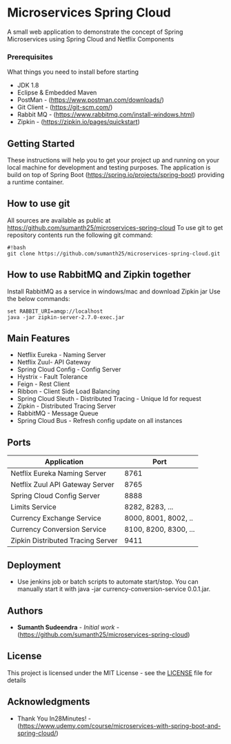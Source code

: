 # Microservices Spring Cloud
A small web application to demonstrate the concept of Spring Microservices using Spring Cloud and Netflix Components

### Prerequisites

What things you need to install before starting

* JDK 1.8
* Eclipse & Embedded Maven
* PostMan - (https://www.postman.com/downloads/)
* Git Client - (https://git-scm.com/)
* Rabbit MQ - (https://www.rabbitmq.com/install-windows.html)
* Zipkin - (https://zipkin.io/pages/quickstart)

## Getting Started

These instructions will help you to get your project up and running on your local machine for development and testing purposes. The application is build on top of Spring Boot (https://spring.io/projects/spring-boot) providing a runtime container. 

## How to use git ##

All sources are available as public at https://github.com/sumanth25/microservices-spring-cloud
To use git to get repository contents run the following git command:

```
#!bash
git clone https://github.com/sumanth25/microservices-spring-cloud.git
```

## How to use RabbitMQ and Zipkin together ##

Install RabbitMQ as a service in windows/mac and download Zipkin jar
Use the below commands:

```
set RABBIT_URI=amqp://localhost
java -jar zipkin-server-2.7.0-exec.jar
```
## Main Features

* Netflix Eureka - Naming Server
* Netflix Zuul- API Gateway
* Spring Cloud Config - Config Server
* Hystrix - Fault Tolerance
* Feign - Rest Client
* Ribbon - Client Side Load Balancing
* Spring Cloud Sleuth - Distributed Tracing - Unique Id for request
* Zipkin - Distributed Tracing Server
* RabbitMQ - Message Queue
* Spring Cloud Bus - Refresh config update on all instances

## Ports

|     Application       |     Port          |
| ------------- | ------------- |
| Netflix Eureka Naming Server | 8761 |
| Netflix Zuul API Gateway Server | 8765 |
| Spring Cloud Config Server | 8888 |
| Limits Service | 8282, 8283, ... |
| Currency Exchange Service | 8000, 8001, 8002, ..  |
| Currency Conversion Service | 8100, 8200, 8300, ... |
| Zipkin Distributed Tracing Server | 9411 |

## Deployment

* Use jenkins job or batch scripts to automate start/stop. You can manually start it with java -jar currency-conversion-service 0.0.1.jar. 


## Authors

* **Sumanth Sudeendra**  - *Initial work* - (https://github.com/sumanth25/microservices-spring-cloud)

## License

This project is licensed under the MIT License - see the [LICENSE](LICENSE) file for details

## Acknowledgments

* Thank You In28Minutes! - (https://www.udemy.com/course/microservices-with-spring-boot-and-spring-cloud/)
